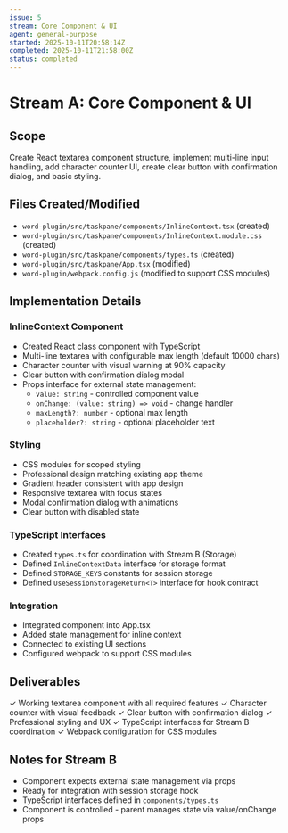 ```yaml
---
issue: 5
stream: Core Component & UI
agent: general-purpose
started: 2025-10-11T20:58:14Z
completed: 2025-10-11T21:58:00Z
status: completed
---
```


# Stream A: Core Component & UI

## Scope
Create React textarea component structure, implement multi-line input handling, add character counter UI, create clear button with confirmation dialog, and basic styling.

## Files Created/Modified
- `word-plugin/src/taskpane/components/InlineContext.tsx` (created)
- `word-plugin/src/taskpane/components/InlineContext.module.css` (created)
- `word-plugin/src/taskpane/components/types.ts` (created)
- `word-plugin/src/taskpane/App.tsx` (modified)
- `word-plugin/webpack.config.js` (modified to support CSS modules)

## Implementation Details

### InlineContext Component
- Created React class component with TypeScript
- Multi-line textarea with configurable max length (default 10000 chars)
- Character counter with visual warning at 90% capacity
- Clear button with confirmation dialog modal
- Props interface for external state management:
  - `value: string` - controlled component value
  - `onChange: (value: string) => void` - change handler
  - `maxLength?: number` - optional max length
  - `placeholder?: string` - optional placeholder text

### Styling
- CSS modules for scoped styling
- Professional design matching existing app theme
- Gradient header consistent with app design
- Responsive textarea with focus states
- Modal confirmation dialog with animations
- Clear button with disabled state

### TypeScript Interfaces
- Created `types.ts` for coordination with Stream B (Storage)
- Defined `InlineContextData` interface for storage format
- Defined `STORAGE_KEYS` constants for session storage
- Defined `UseSessionStorageReturn<T>` interface for hook contract

### Integration
- Integrated component into App.tsx
- Added state management for inline context
- Connected to existing UI sections
- Configured webpack to support CSS modules

## Deliverables
✓ Working textarea component with all required features
✓ Character counter with visual feedback
✓ Clear button with confirmation dialog
✓ Professional styling and UX
✓ TypeScript interfaces for Stream B coordination
✓ Webpack configuration for CSS modules

## Notes for Stream B
- Component expects external state management via props
- Ready for integration with session storage hook
- TypeScript interfaces defined in `components/types.ts`
- Component is controlled - parent manages state via value/onChange props
